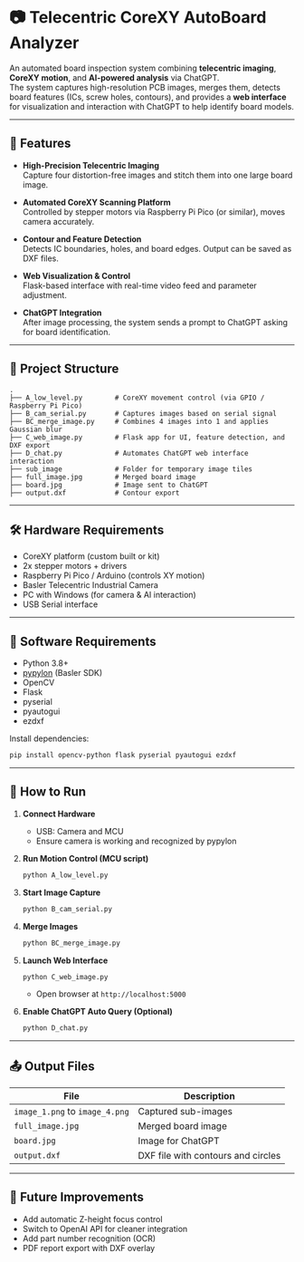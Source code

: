 # 📷 Telecentric CoreXY AutoBoard Analyzer

An automated board inspection system combining **telecentric imaging**, **CoreXY motion**, and **AI-powered analysis** via ChatGPT.  
The system captures high-resolution PCB images, merges them, detects board features (ICs, screw holes, contours), and provides a **web interface** for visualization and interaction with ChatGPT to help identify board models.

---

## 🔧 Features

- **High-Precision Telecentric Imaging**  
  Capture four distortion-free images and stitch them into one large board image.

- **Automated CoreXY Scanning Platform**  
  Controlled by stepper motors via Raspberry Pi Pico (or similar), moves camera accurately.

- **Contour and Feature Detection**  
  Detects IC boundaries, holes, and board edges. Output can be saved as DXF files.

- **Web Visualization & Control**  
  Flask-based interface with real-time video feed and parameter adjustment.

- **ChatGPT Integration**  
  After image processing, the system sends a prompt to ChatGPT asking for board identification.

---

## 📁 Project Structure

```
.
├── A_low_level.py        # CoreXY movement control (via GPIO / Raspberry Pi Pico)
├── B_cam_serial.py       # Captures images based on serial signal
├── BC_merge_image.py     # Combines 4 images into 1 and applies Gaussian blur
├── C_web_image.py        # Flask app for UI, feature detection, and DXF export
├── D_chat.py             # Automates ChatGPT web interface interaction
├── sub_image             # Folder for temporary image tiles
├── full_image.jpg        # Merged board image
├── board.jpg             # Image sent to ChatGPT
├── output.dxf            # Contour export
```

---

## 🛠️ Hardware Requirements

- CoreXY platform (custom built or kit)
- 2x stepper motors + drivers
- Raspberry Pi Pico / Arduino (controls XY motion)
- Basler Telecentric Industrial Camera
- PC with Windows (for camera & AI interaction)
- USB Serial interface

---

## 🧪 Software Requirements

- Python 3.8+
- [pypylon](https://github.com/basler/pypylon) (Basler SDK)
- OpenCV
- Flask
- pyserial
- pyautogui
- ezdxf

Install dependencies:
```bash
pip install opencv-python flask pyserial pyautogui ezdxf
```

---

## 🚀 How to Run

1. **Connect Hardware**
   - USB: Camera and MCU
   - Ensure camera is working and recognized by pypylon

2. **Run Motion Control (MCU script)**
   ```bash
   python A_low_level.py
   ```

3. **Start Image Capture**
   ```bash
   python B_cam_serial.py
   ```

4. **Merge Images**
   ```bash
   python BC_merge_image.py
   ```

5. **Launch Web Interface**
   ```bash
   python C_web_image.py
   ```
   - Open browser at `http://localhost:5000`

6. **Enable ChatGPT Auto Query (Optional)**
   ```bash
   python D_chat.py
   ```

---

## 📤 Output Files

| File | Description |
|------|-------------|
| `image_1.png` to `image_4.png` | Captured sub-images |
| `full_image.jpg` | Merged board image |
| `board.jpg` | Image for ChatGPT |
| `output.dxf` | DXF file with contours and circles |

---

## 📌 Future Improvements

- Add automatic Z-height focus control
- Switch to OpenAI API for cleaner integration
- Add part number recognition (OCR)
- PDF report export with DXF overlay
